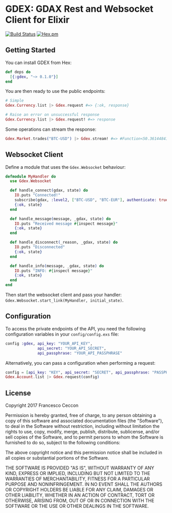 # GDEX: GDAX Rest and Websocket Client for Elixir

[![Build Status](https://travis-ci.org/fracek/gdex.svg?branch=master)](https://travis-ci.org/fracek/gdex) [![Hex.pm](https://img.shields.io/hexpm/v/gdex.svg)](https://hex.pm/packages/gdex)

## Getting Started

You can install GDEX from Hex:

```elixir
def deps do
  [{:gdex, "~> 0.1.0"}]
end
```

You are then ready to use the public endpoints:

```elixir
# Simple
Gdex.Currency.list |> Gdex.request #=> {:ok, response}

# Raise an error on unsuccessful response
Gdex.Currency.list |> Gdex.request! #=> response
```

Some operations can stream the response:

```elixir
Gdex.Market.trades("BTC-USD") |> Gdex.stream! #=> #Function<50.36144841/2 in Stream.resource/3>
```

## Websocket Client

Define a module that uses the `Gdex.Websocket` behaviour:

```elixir
defmodule MyHandler do
  use Gdex.Websocket

  def handle_connect(gdax, state) do
    IO.puts "Connected!"
    subscribe(gdax, :level2, ["BTC-USD", "BTC-EUR"], authenticate: true)
    {:ok, state}
  end

  def handle_message(message, _gdax, state) do
    IO.puts "Received message #{inspect message}"
    {:ok, state}
  end

  def handle_disconnect(_reason, _gdax, state) do
    IO.puts "Disconnected"
    {:ok, state}
  end

  def handle_info(message, _gdax, state) do
    IO.puts "INFO: #{inspect message}"
    {:ok, state}
  end
end
```

Then start the websocket client and pass your handler: `Gdex.Websocket.start_link(MyHandler, initial_state)`.

## Configuration

To access the private endpoints of the API, you need the following configuration
variables in your `config/config.exs` file:

```elixir
config :gdex, api_key: "YOUR_API_KEY",
              api_secret: "YOUR_API_SECRET",
              api_passphrase: "YOUR_API_PASSPHRASE"
```

Alternatively, you can pass a configuration when performing a request:

```elixir
config = [api_key: "KEY", api_secret: "SECRET", api_passphrase: "PASSPHRASE"]
Gdex.Account.list |> Gdex.request(config)
```

## License

Copyright 2017 Francesco Ceccon

Permission is hereby granted, free of charge, to any person obtaining
a copy of this software and associated documentation files (the
"Software"), to deal in the Software without restriction, including
without limitation the rights to use, copy, modify, merge, publish,
distribute, sublicense, and/or sell copies of the Software, and to
permit persons to whom the Software is furnished to do so, subject to
the following conditions:

The above copyright notice and this permission notice shall be
included in all copies or substantial portions of the Software.

THE SOFTWARE IS PROVIDED "AS IS", WITHOUT WARRANTY OF ANY KIND,
EXPRESS OR IMPLIED, INCLUDING BUT NOT LIMITED TO THE WARRANTIES OF
MERCHANTABILITY, FITNESS FOR A PARTICULAR PURPOSE AND
NONINFRINGEMENT. IN NO EVENT SHALL THE AUTHORS OR COPYRIGHT HOLDERS BE
LIABLE FOR ANY CLAIM, DAMAGES OR OTHER LIABILITY, WHETHER IN AN ACTION
OF CONTRACT, TORT OR OTHERWISE, ARISING FROM, OUT OF OR IN CONNECTION
WITH THE SOFTWARE OR THE USE OR OTHER DEALINGS IN THE SOFTWARE.

